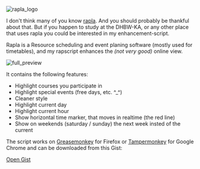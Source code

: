 ![rapla_logo](/data/blog/Rapscript/logo.png)

I don't think many of you know [rapla](https://code.google.com/p/rapla/). And you should probably be thankful about that. But if you happen to study at the DHBW-KA, or any other place that uses rapla you could be interested in my enhancement-script.

Rapla is a Resource scheduling and event planing software (mostly used for timetables), and my rapscript enhances the *(not very good)* online view.

![full_preview](/data/blog/Rapscript/preview.png)

It contains the following features:

 - Highlight courses you participate in
 - Highlight special events (free days, etc. ^_^)
 - Cleaner style
 - Highlight current day
 - Highlight current hour
 - Show horizontal time marker, that moves in realtime (the red line)
 - Show on weekends (saturday / sunday) the next week insted of the current

The script works on [Greasemonkey](https://addons.mozilla.org/de/firefox/addon/greasemonkey/) for Firefox or [Tampermonkey](https://chrome.google.com/webstore/detail/tampermonkey/dhdgffkkebhmkfjojejmpbldmpobfkfo) for Google Chrome and can be downloaded from this Gist:

[Open Gist](https://gist.github.com/Mikescher/f3d51a40dd0c5228df86)

